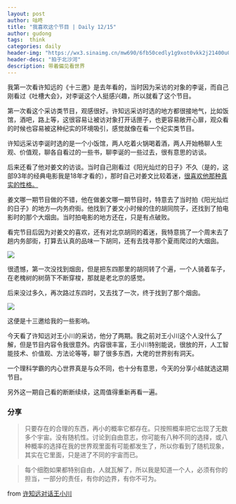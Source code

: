```yaml
---
layout: post
author: 咕咚
title: "我喜欢这个节目 | Daily 12/15"
author: gudong
tags:  think
categories: daily
header-img: "https://wx3.sinaimg.cn/mw690/6fb50cedly1g9xot0vkk2j21400u0dmr.jpg"
header-desc: "拍于北沙河"
description: 带着偏见看世界
---
```




我第一次看许知远的《十三邀》是去年看的，当时因为采访的对象的李诞，而自己刚看过《吐槽大会》，对李诞这个人挺感兴趣，所以就看了这个节目。

第一次看这个采访类节目，观感很好。许知远采访时选的地方都很接地气，比如饭馆，酒吧，路上等，这很容易让被访对象打开话匣子，也更容易敞开心扉，观众看的时候也容易被这种纪实的环境吸引，感觉就像在看一个纪实类节目。

许知远采访李诞时选的是一个小饭馆，两人吃着火锅喝着酒，两人开始畅聊人生观、价值观，聊各自看过的一些书，聊李诞的一些过去，很有意思的访谈。

后来还看了他对姜文的访谈。当时自己刚看过《阳光灿烂的日子》不久（是的，这部93年的经典电影我是18年才看的），那时自己对姜文比较着迷，[很喜欢他那种真实的性格。](https://mp.weixin.qq.com/s/mMRBc1-E--xamtfyhynpzw)

姜文哪一期节目做的不错，他在做姜文哪一期节目时，特意去了当时拍《阳光灿烂的日子》的地方—内务府街。他找到了姜文小时候的住的胡同院子，还找到了拍电影时的那个大烟囱。当时拍电影的地方还在，只是有点破败。

看完节目后因为对姜文的喜欢，还有对北京胡同的着迷，我特意挑了一个周末去了趟内务部街，打算去认真的品味一下胡同，还有去找寻那个夏雨爬过的大烟囱。

![](http://upload-images.jianshu.io/upload_images/588640-dfff1ea4dbb8ab51?imageMogr2/auto-orient/strip%7CimageView2/2/w/1240)

很遗憾，第一次没找到烟囱，但是把东四那里的胡同转了个遍，一个人骑着车子，在老槐树的树荫下不断穿梭，那就是老北京的感觉。

后来没过多久，再次路过东四时，又去找了一次，终于找到了那个烟囱。

![](http://upload-images.jianshu.io/upload_images/588640-582d317cb9d4988d?imageMogr2/auto-orient/strip%7CimageView2/2/w/1240)

这便是十三邀给我的一些影响。

今天看了许知远对王小川的采访，他分了两期。我之前对王小川这个人没什么了解，但是节目内容令我很意外。内容很丰富，王小川特别能说，很放的开，人工智能技术、价值观、方法论等等，聊了很多东西，大佬的世界别有洞天。

一个理科学霸的内心世界真是与众不同，也十分有意思，今天的分享小结就选这期节目。

另外这一期自己看的断断续续，这周值得重新再看一遍。

### 分享

> 只要存在的合理的东西，再小的概率它都存在。只按照概率把它出现了无数多个宇宙。没有随机性。讨论到自由意志，你可能有八种不同的选择，或八种概率的选择在我的世界观里面有可能都发生了，所以你看到了随机现象，其实在它里面，只是进了不同的宇宙而已。

> 每个细胞如果都特别自由，人就瓦解了，所以我是知道一个人，必须有你的担当，一部分的责任，有你的边界，有你不可为。


from [许知远对话王小川](https://m.v.qq.com/x/cover/o/owtp1fpwj4wspcr.html?vid=e0026q9wx2o&vuid24=ZNqkyywXUjqw9yKpjBXZ7A%3D%3D&ptag=2_7.7.8.20476_wxf&from=message)